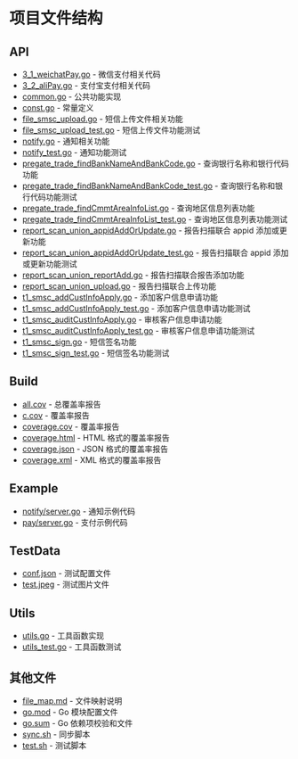 # 项目文件结构

## API

- [3_1_weichatPay.go](api/3_1_weichatPay.go) - 微信支付相关代码
- [3_2_aliPay.go](api/3_2_aliPay.go) - 支付宝支付相关代码
- [common.go](api/common.go) - 公共功能实现
- [const.go](api/const.go) - 常量定义
- [file_smsc_upload.go](api/file_smsc_upload.go) - 短信上传文件相关功能
- [file_smsc_upload_test.go](api/file_smsc_upload_test.go) - 短信上传文件功能测试
- [notify.go](api/notify.go) - 通知相关功能
- [notify_test.go](api/notify_test.go) - 通知功能测试
- [pregate_trade_findBankNameAndBankCode.go](api/pregate_trade_findBankNameAndBankCode.go) - 查询银行名称和银行代码功能
- [pregate_trade_findBankNameAndBankCode_test.go](api/pregate_trade_findBankNameAndBankCode_test.go) - 查询银行名称和银行代码功能测试
- [pregate_trade_findCmmtAreaInfoList.go](api/pregate_trade_findCmmtAreaInfoList.go) - 查询地区信息列表功能
- [pregate_trade_findCmmtAreaInfoList_test.go](api/pregate_trade_findCmmtAreaInfoList_test.go) - 查询地区信息列表功能测试
- [report_scan_union_appidAddOrUpdate.go](api/report_scan_union_appidAddOrUpdate.go) - 报告扫描联合 appid 添加或更新功能
- [report_scan_union_appidAddOrUpdate_test.go](api/report_scan_union_appidAddOrUpdate_test.go) - 报告扫描联合 appid 添加或更新功能测试
- [report_scan_union_reportAdd.go](api/report_scan_union_reportAdd.go) - 报告扫描联合报告添加功能
- [report_scan_union_upload.go](api/report_scan_union_upload.go) - 报告扫描联合上传功能
- [t1_smsc_addCustInfoApply.go](api/t1_smsc_addCustInfoApply.go) - 添加客户信息申请功能
- [t1_smsc_addCustInfoApply_test.go](api/t1_smsc_addCustInfoApply_test.go) - 添加客户信息申请功能测试
- [t1_smsc_auditCustInfoApply.go](api/t1_smsc_auditCustInfoApply.go) - 审核客户信息申请功能
- [t1_smsc_auditCustInfoApply_test.go](api/t1_smsc_auditCustInfoApply_test.go) - 审核客户信息申请功能测试
- [t1_smsc_sign.go](api/t1_smsc_sign.go) - 短信签名功能
- [t1_smsc_sign_test.go](api/t1_smsc_sign_test.go) - 短信签名功能测试

## Build

- [all.cov](build/all.cov) - 总覆盖率报告
- [c.cov](build/c.cov) - 覆盖率报告
- [coverage.cov](build/coverage.cov) - 覆盖率报告
- [coverage.html](build/coverage.html) - HTML 格式的覆盖率报告
- [coverage.json](build/coverage.json) - JSON 格式的覆盖率报告
- [coverage.xml](build/coverage.xml) - XML 格式的覆盖率报告

## Example

- [notify/server.go](example/notify/server.go) - 通知示例代码
- [pay/server.go](example/pay/server.go) - 支付示例代码

## TestData

- [conf.json](testdata/conf.json) - 测试配置文件
- [test.jpeg](testdata/test.jpeg) - 测试图片文件

## Utils

- [utils.go](utils/utils.go) - 工具函数实现
- [utils_test.go](utils/utils_test.go) - 工具函数测试

## 其他文件

- [file_map.md](file_map.md) - 文件映射说明
- [go.mod](go.mod) - Go 模块配置文件
- [go.sum](go.sum) - Go 依赖项校验和文件
- [sync.sh](sync.sh) - 同步脚本
- [test.sh](test.sh) - 测试脚本
